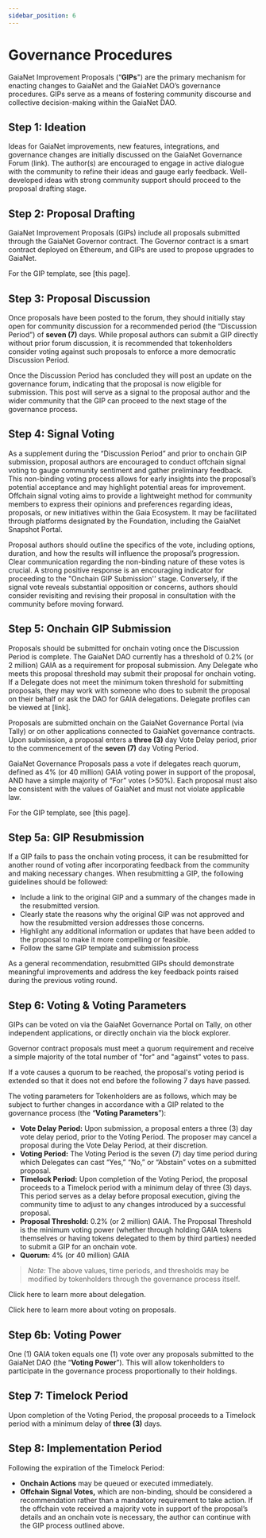 ```yaml
---
sidebar_position: 6
---
```


# Governance Procedures
GaiaNet Improvement Proposals (“**GIPs**") are the primary mechanism for enacting changes to GaiaNet and the GaiaNet DAO’s governance procedures. GIPs serve as a means of fostering community discourse and collective decision-making within the GaiaNet DAO. 

## Step 1: Ideation
Ideas for GaiaNet improvements, new features, integrations, and governance changes are initially discussed on the GaiaNet Governance Forum (link). The author(s) are encouraged to engage in active dialogue with the community to refine their ideas and gauge early feedback. Well-developed ideas with strong community support should proceed to the proposal drafting stage.

## Step 2: Proposal Drafting
GaiaNet Improvement Proposals (GIPs) include all proposals submitted through the GaiaNet Governor contract. The Governor contract is a smart contract deployed on Ethereum, and GIPs are used to propose upgrades to GaiaNet. 

For the GIP template, see [this page].

## Step 3: Proposal Discussion
Once proposals have been posted to the forum, they should initially stay open for community discussion for a recommended period (the “Discussion Period”) of **seven (7)** days. While proposal authors can submit a GIP directly without prior forum discussion, it is recommended that tokenholders consider voting against such proposals to enforce a more democratic Discussion Period. 

Once the Discussion Period has concluded they will post an update on the governance forum, indicating that the proposal is now eligible for submission. This post will serve as a signal to the proposal author and the wider community that the GIP can proceed to the next stage of the governance process.

## Step 4: Signal Voting
As a supplement during the “Discussion Period” and prior to onchain GIP submission, proposal authors are encouraged to conduct offchain signal voting to gauge community sentiment and gather preliminary feedback. This non-binding voting process allows for early insights into the proposal’s potential acceptance and may highlight potential areas for improvement.
Offchain signal voting aims to provide a lightweight method for community members to express their opinions and preferences regarding ideas, proposals, or new initiatives within the Gaia Ecosystem. It may be facilitated through platforms designated by the Foundation, including the GaiaNet Snapshot Portal.

Proposal authors should outline the specifics of the vote, including options, duration, and how the results will influence the proposal’s progression. Clear communication regarding the non-binding nature of these votes is crucial. A strong positive response is an encouraging indicator for proceeding to the "Onchain GIP Submission'' stage. Conversely, if the signal vote reveals substantial opposition or concerns, authors should consider revisiting and revising their proposal in consultation with the community before moving forward.

## Step 5: Onchain GIP Submission
Proposals should be submitted for onchain voting once the Discussion Period is complete. The GaiaNet DAO currently has a threshold of 0.2% (or 2 million) GAIA as a requirement for proposal submission. Any Delegate who meets this proposal threshold may submit their proposal for onchain voting. If a Delegate does not meet the minimum token threshold for submitting proposals, they may work with someone who does to submit the proposal on their behalf or ask the DAO for GAIA delegations. Delegate profiles can be viewed at [link].

Proposals are submitted onchain on the GaiaNet Governance Portal (via Tally) or on other applications connected to GaiaNet governance contracts. Upon submission, a proposal enters a **three (3)** day Vote Delay period, prior to the commencement of the **seven (7)** day Voting Period.

GaiaNet Governance Proposals pass a vote if delegates reach quorum, defined as 4% (or 40 million) GAIA voting power in support of the proposal, AND have a simple majority of “For” votes (>50%). Each proposal must also be consistent with the values of GaiaNet and must not violate applicable law. 

For the GIP template, see [this page].

## Step 5a: GIP Resubmission
If a GIP fails to pass the onchain voting process, it can be resubmitted for another round of voting after incorporating feedback from the community and making necessary changes. When resubmitting a GIP, the following guidelines should be followed:

* Include a link to the original GIP and a summary of the changes made in the resubmitted version.
* Clearly state the reasons why the original GIP was not approved and how the resubmitted version addresses those concerns.
* Highlight any additional information or updates that have been added to the proposal to make it more compelling or feasible.
* Follow the same GIP template and submission process 

As a general recommendation, resubmitted GIPs should demonstrate meaningful improvements and address the key feedback points raised during the previous voting round.

## Step 6: Voting & Voting Parameters
GIPs can be voted on via the GaiaNet Governance Portal on Tally, on other independent applications, or directly onchain via the block explorer. 

Governor contract proposals must meet a quorum requirement and receive a simple majority of the total number of "for" and "against" votes  to pass.

If a vote causes a quorum to be reached, the proposal's voting period is extended so that it does not end before the following 7 days have passed.

The voting parameters for Tokenholders are as follows, which may be subject to further changes in accordance with a GIP related to the governance process (the “**Voting Parameters**”):

* **Vote Delay Period:** Upon submission, a proposal enters a three (3) day vote delay period, prior to the Voting Period. The proposer may cancel a proposal during the Vote Delay Period, at their discretion.
* **Voting Period:** The Voting Period is the seven (7) day time period during which Delegates can cast “Yes,” “No,” or “Abstain” votes on a submitted proposal.
* **Timelock Period:** Upon completion of the Voting Period, the proposal proceeds to a Timelock period with a minimum delay of three (3) days. This period serves as a delay before proposal execution, giving the community time to adjust to any changes introduced by a successful proposal.
* **Proposal Threshold:** 0.2% (or 2 million) GAIA. The Proposal Threshold is the minimum voting power (whether through holding GAIA tokens themselves or having tokens delegated to them by third parties) needed to submit a GIP for an onchain vote.
* **Quorum:** 4% (or 40 million) GAIA

> _Note:_ The above values, time periods, and thresholds may be modified by tokenholders through the governance process itself.

Click here to learn more about delegation.

Click here to learn more about voting on proposals.

## Step 6b: Voting Power
One (1) GAIA token equals one (1) vote over any proposals submitted to the GaiaNet DAO (the “**Voting Power**”). This will allow tokenholders to participate in the governance process proportionally to their holdings.

## Step 7: Timelock Period
Upon completion of the Voting Period, the proposal proceeds to a Timelock period with a minimum delay of **three (3)** days.

## Step 8: Implementation Period
Following the expiration of the Timelock Period:

* **Onchain Actions** may be queued or executed immediately. 
* **Offchain Signal Votes,** which are non-binding, should be considered a recommendation rather than a mandatory requirement to take action. If the offchain vote received a majority vote in support of the proposal’s details and an onchain vote is necessary, the author can continue with the GIP process outlined above. 
